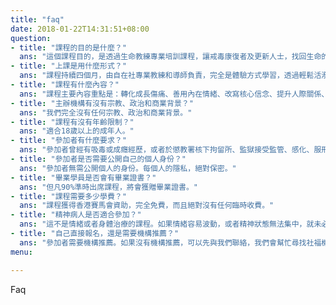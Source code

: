 ```yaml
---
title: "faq"
date: 2018-01-22T14:31:51+08:00
question:
- title: "課程的目的是什麼？"
  ans: "這個課程目的，是透過生命教練專業培訓課程，讓戒毒康復者及更新人士，找回生命的力量和自信，發揮正向生命力，甚至將自己的經歷，轉化成滋養其他生命的動力，成為生命教練，幫助更多人。"
- title: "上課是用什麼形式？"
  ans: "課程持續四個月，由自在社專業教練和導師負責，完全是體驗方式學習，透過輕鬆活潑的遊戲、練習和互動，有效成長，無需寫筆記，也無需考試。每位參加者，都有一位私人專業教練，課程時單對單練習，每週再通一次電話，給予私人的優質支持。"
- title: "課程有什麼內容？"
  ans: "課程主要內容重點是：轉化成長傷痛、善用內在情緒、改寫核心信念、提升人際關係、改善溝通技巧、化解人際矛盾、重拾內在和諧、創造幸福家庭、享受正向社群生活、貢獻社會服務他人。"
- title: "主辦機構有沒有宗教、政治和商業背景？"
  ans: "我們完全沒有任何宗教、政治和商業背景。"
- title: "課程有沒有年齡限制？"
  ans: "適合18歲以上的成年人。"
- title: "參加者有什麼要求？"
  ans: "參加者曾經有吸毒或成癮經歷，或者於懲教署核下拘留所、監獄接受監管、感化、服刑的人士，尤其年輕人。必須經過社工或自在社推薦，確定有足夠意向，心態積極，才可以參加。由於名額有限，先到先得。參加者需經甄選，同時需要承諾全程積極投入上課，而且出席率達到90%。"
- title: "參加者是否需要公開自己的個人身份？"
  ans: "參加者無需公開個人的身份。每個人的隱私，絕對保密。"
- title: "畢業學員是否會有畢業證書？"
  ans: "但凡90%準時出席課程，將會獲贈畢業證書。"
- title: "課程需要多少學費？"
  ans: "課程獲得香港賽馬會資助，完全免費，而且絕對沒有任何臨時收費。"
- title: "精神病人是否適合參加？"
  ans: "這不是情緒或者身體治療的課程。如果情緒容易波動，或者精神狀態無法集中，就未必適合參加。"
- title: "自己直接報名，還是需要機構推薦？"
  ans: "參加者需要機構推薦。如果沒有機構推薦，可以先與我們聯絡，我們會幫忙尋找社福機構和社工推薦。"
menu:

---
```


Faq